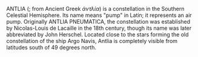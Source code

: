 ANTLIA (; from Ancient Greek _ἀντλία_) is a constellation in the Southern Celestial Hemisphere. Its name means "pump" in Latin; it represents an air pump. Originally ANTLIA PNEUMATICA, the constellation was established by Nicolas-Louis de Lacaille in the 18th century, though its name was later abbreviated by John Herschel. Located close to the stars forming the old constellation of the ship Argo Navis, Antlia is completely visible from latitudes south of 49 degrees north.
